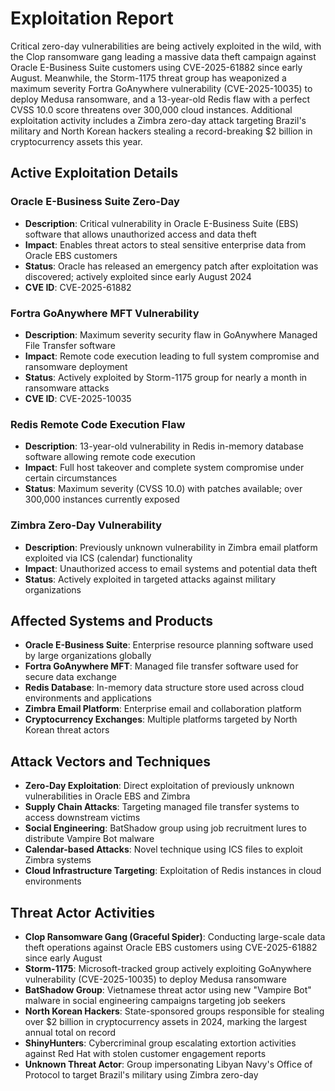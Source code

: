 # Exploitation Report

Critical zero-day vulnerabilities are being actively exploited in the wild, with the Clop ransomware gang leading a massive data theft campaign against Oracle E-Business Suite customers using CVE-2025-61882 since early August. Meanwhile, the Storm-1175 threat group has weaponized a maximum severity Fortra GoAnywhere vulnerability (CVE-2025-10035) to deploy Medusa ransomware, and a 13-year-old Redis flaw with a perfect CVSS 10.0 score threatens over 300,000 cloud instances. Additional exploitation activity includes a Zimbra zero-day attack targeting Brazil's military and North Korean hackers stealing a record-breaking $2 billion in cryptocurrency assets this year.

## Active Exploitation Details

### Oracle E-Business Suite Zero-Day
- **Description**: Critical vulnerability in Oracle E-Business Suite (EBS) software that allows unauthorized access and data theft
- **Impact**: Enables threat actors to steal sensitive enterprise data from Oracle EBS customers
- **Status**: Oracle has released an emergency patch after exploitation was discovered; actively exploited since early August 2024
- **CVE ID**: CVE-2025-61882

### Fortra GoAnywhere MFT Vulnerability
- **Description**: Maximum severity security flaw in GoAnywhere Managed File Transfer software
- **Impact**: Remote code execution leading to full system compromise and ransomware deployment
- **Status**: Actively exploited by Storm-1175 group for nearly a month in ransomware attacks
- **CVE ID**: CVE-2025-10035

### Redis Remote Code Execution Flaw
- **Description**: 13-year-old vulnerability in Redis in-memory database software allowing remote code execution
- **Impact**: Full host takeover and complete system compromise under certain circumstances
- **Status**: Maximum severity (CVSS 10.0) with patches available; over 300,000 instances currently exposed

### Zimbra Zero-Day Vulnerability
- **Description**: Previously unknown vulnerability in Zimbra email platform exploited via ICS (calendar) functionality
- **Impact**: Unauthorized access to email systems and potential data theft
- **Status**: Actively exploited in targeted attacks against military organizations

## Affected Systems and Products

- **Oracle E-Business Suite**: Enterprise resource planning software used by large organizations globally
- **Fortra GoAnywhere MFT**: Managed file transfer software used for secure data exchange
- **Redis Database**: In-memory data structure store used across cloud environments and applications
- **Zimbra Email Platform**: Enterprise email and collaboration platform
- **Cryptocurrency Exchanges**: Multiple platforms targeted by North Korean threat actors

## Attack Vectors and Techniques

- **Zero-Day Exploitation**: Direct exploitation of previously unknown vulnerabilities in Oracle EBS and Zimbra
- **Supply Chain Attacks**: Targeting managed file transfer systems to access downstream victims
- **Social Engineering**: BatShadow group using job recruitment lures to distribute Vampire Bot malware
- **Calendar-based Attacks**: Novel technique using ICS files to exploit Zimbra systems
- **Cloud Infrastructure Targeting**: Exploitation of Redis instances in cloud environments

## Threat Actor Activities

- **Clop Ransomware Gang (Graceful Spider)**: Conducting large-scale data theft operations against Oracle EBS customers using CVE-2025-61882 since early August
- **Storm-1175**: Microsoft-tracked group actively exploiting GoAnywhere vulnerability (CVE-2025-10035) to deploy Medusa ransomware
- **BatShadow Group**: Vietnamese threat actor using new "Vampire Bot" malware in social engineering campaigns targeting job seekers
- **North Korean Hackers**: State-sponsored groups responsible for stealing over $2 billion in cryptocurrency assets in 2024, marking the largest annual total on record
- **ShinyHunters**: Cybercriminal group escalating extortion activities against Red Hat with stolen customer engagement reports
- **Unknown Threat Actor**: Group impersonating Libyan Navy's Office of Protocol to target Brazil's military using Zimbra zero-day